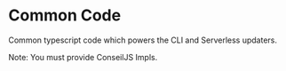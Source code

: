 # Common Code

Common typescript code which powers the CLI and Serverless updaters.

Note: You must provide ConseilJS Impls.